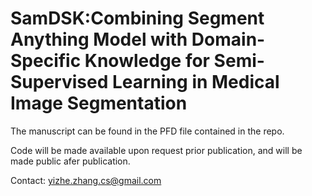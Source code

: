 # SamDSK:Combining Segment Anything Model with Domain-Specific Knowledge for Semi-Supervised Learning in Medical Image Segmentation

The manuscript can be found in the PFD file contained in the repo.

Code will be made available upon request prior publication, and will be made public afer publication.

Contact: yizhe.zhang.cs@gmail.com
